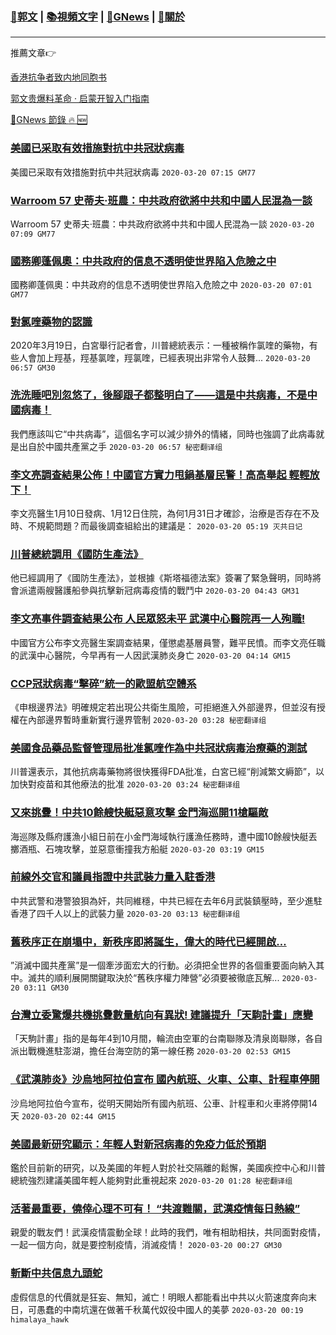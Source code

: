 ###  [:eagle:郭文](https://github.com/ourhimalayas/txt) | [:books:視頻文字](https://github.com/ourhimalayas/txt/blob/master/content/README.md) | [:newspaper:GNews](https://github.com/ourhimalayas/txt/blob/master/content/gnews/README.md) | [:pray:關於](https://github.com/ourhimalayas/home/tree/master/about)
---

推薦文章:point_right:

[香港抗争者致内地同胞书](https://github.com/ourhimalayas/news/blob/master/2019/08/a_letter_from_the_hong_kong_people.md)

[郭文贵爆料革命 · 启蒙开智入门指南](https://github.com/ourhimalayas/txt/issues/1)

[:newspaper:GNews 節錄 :fire: :new:](https://github.com/ourhimalayas/txt/blob/master/content/gnews/README.md) 



### [美國已采取有效措施對抗中共冠狀病毒](/content/gnews/1/README.md)

美國已采取有效措施對抗中共冠狀病毒  `2020-03-20 07:15 GM77`

### [Warroom 57 史蒂夫·班農：中共政府欲將中共和中國人民混為一談](/content/gnews/2/README.md)

Warroom 57 史蒂夫·班農：中共政府欲將中共和中國人民混為一談  `2020-03-20 07:09 GM77`

### [國務卿蓬佩奧：中共政府的信息不透明使世界陷入危險之中](/content/gnews/3/README.md)

國務卿蓬佩奧：中共政府的信息不透明使世界陷入危險之中  `2020-03-20 07:01 GM77`

### [對氯喹藥物的認識](/content/gnews/4/README.md)

2020年3月19日，白宮舉行記者會，川普總統表示：一種被稱作氯喹的藥物，有些人會加上羥基，羥基氯喹，羥氯喹，已經表現出非常令人鼓舞...  `2020-03-20 06:57 GM30`

### [洗洗睡吧別忽悠了，後腳跟子都整明白了——這是中共病毒，不是中國病毒！](/content/gnews/5/README.md)

我們應該叫它“中共病毒”，這個名字可以減少排外的情緒，同時也強調了此病毒就是出自於中國共產黨之手  `2020-03-20 06:57 秘密翻译组`

### [李文亮調查結果公佈！中國官方實力甩鍋基層民警！高高舉起 輕輕放下！](/content/gnews/6/README.md)

李文亮醫生1月10日發病、1月12日住院，為何1月31日才確診，治療是否存在不及時、不規範問題？而最後調查組給出的建議是：  `2020-03-20 05:19 灭共日记`

### [川普總統調用《國防生產法》](/content/gnews/7/README.md)

他已經調用了《國防生產法》，並根據《斯塔福德法案》簽署了緊急聲明，同時將會派遣兩艘醫護船參與抗擊新冠病毒疫情的戰鬥中  `2020-03-20 04:43 GM31`

### [李文亮事件調查結果公布 人民眾怒未平 武漢中心醫院再一人殉職!](/content/gnews/8/README.md)

中國官方公布李文亮醫生案調查結果，僅懲處基層員警，難平民憤。而李文亮任職的武漢中心醫院，今早再有一人因武漢肺炎身亡  `2020-03-20 04:14 GM15`

### [CCP冠狀病毒“擊碎”統一的歐盟航空體系](/content/gnews/9/README.md)

《申根邊界法》明確規定若出現公共衛生風險，可拒絕進入外部邊界，但並沒有授權在內部邊界暫時重新實行邊界管制  `2020-03-20 03:28 秘密翻译组`

### [美國食品藥品監督管理局批准氯喹作為中共冠狀病毒治療藥的測試](/content/gnews/10/README.md)

川普還表示，其他抗病毒藥物將很快獲得FDA批准，白宮已經“削減繁文縟節”，以加快對疫苗和其他療法的批准  `2020-03-20 03:24 秘密翻译组`

### [又來挑釁！中共10餘艘快艇惡意攻擊 金門海巡開11槍驅敵](/content/gnews/11/README.md)

海巡隊及縣府護漁小組日前在小金門海域執行護漁任務時，遭中國10餘艘快艇丟擲酒瓶、石塊攻擊，並惡意衝撞我方船艇  `2020-03-20 03:19 GM15`

### [前線外交官和議員指證中共武裝力量入駐香港](/content/gnews/12/README.md)

中共武警和港警狼狽為奸，共同維穩，中共已經在去年6月武裝鎮壓時，至少進駐香港了四千人以上的武裝力量  `2020-03-20 03:13 秘密翻译组`

### [舊秩序正在崩塌中，新秩序即將誕生，偉大的時代已經開啟&#8230;](/content/gnews/13/README.md)

”消滅中國共產黨”是一個牽涉面宏大的行動。必須把全世界的各個重要面向納入其中。滅共的順利展開關鍵取決於“舊秩序權力陣營”必須要被徹底瓦解...  `2020-03-20 03:11 GM30`

### [台灣立委驚爆共機挑釁數量航向有異狀! 建議提升「天駒計畫」應變](/content/gnews/14/README.md)

「天駒計畫」指的是每年4到10月間，輪流由空軍的台南聯隊及清泉崗聯隊，各自派出戰機進駐澎湖，擔任台海空防的第一線任務  `2020-03-20 02:53 GM15`

### [《武漢肺炎》沙烏地阿拉伯宣布 國內航班、火車、公車、計程車停開](/content/gnews/15/README.md)

沙烏地阿拉伯今宣布，從明天開始所有國內航班、公車、計程車和火車將停開14天  `2020-03-20 02:44 GM15`

### [美國最新研究顯示：年輕人對新冠病毒的免疫力低於預期](/content/gnews/16/README.md)

鑑於目前新的研究，以及美國的年輕人對於社交隔離的鬆懈，美國疾控中心和川普總統強烈建議美國年輕人能夠對此重視起來  `2020-03-20 01:28 秘密翻译组`

### [活著最重要，僥倖心理不可有！ “共渡難關，武漢疫情每日熱線”](/content/gnews/17/README.md)

親愛的戰友們！武漢疫情震動全球！此時的我們，唯有相助相扶，共同面對疫情，一起一個方向，就是要控制疫情，消滅疫情！  `2020-03-20 00:27 GM30`

### [斬斷中共信息九頭蛇](/content/gnews/18/README.md)

虛假信息的代價就是狂妄、無知，滅亡！明眼人都能看出中共以火箭速度奔向末日，可愚蠢的中南坑還在做著千秋萬代奴役中國人的美夢  `2020-03-20 00:19 himalaya_hawk`

